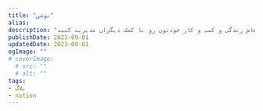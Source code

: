 ```yaml
---
title: "نوشن"
alias: 
description: "بهتون یاد میدم که چطور با نوشن سیستم هایی بسازید که باهاش زندگی و کسب و کار خودتون رو با کمک دیگران مدیریت کنید."
publishDate: 2023-09-01
updatedDate: 2023-09-01
ogImage: ""
# coverImage: 
  # src: ""
  # alt: ""
tags: 
- بلاگ
- notion
---
```




